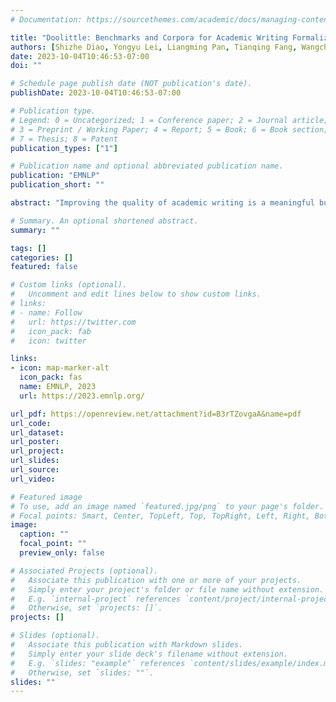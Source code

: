 ```yaml
---
# Documentation: https://sourcethemes.com/academic/docs/managing-content/

title: "Doolittle: Benchmarks and Corpora for Academic Writing Formalization"
authors: [Shizhe Diao, Yongyu Lei, Liangming Pan, Tianqing Fang, Wangchunshu Zhou, Sedrick Scott Keh, Min-Yen Kan, Tong Zhang]
date: 2023-10-04T10:46:53-07:00
doi: ""

# Schedule page publish date (NOT publication's date).
publishDate: 2023-10-04T10:46:53-07:00

# Publication type.
# Legend: 0 = Uncategorized; 1 = Conference paper; 2 = Journal article;
# 3 = Preprint / Working Paper; 4 = Report; 5 = Book; 6 = Book section;
# 7 = Thesis; 8 = Patent
publication_types: ["1"]

# Publication name and optional abbreviated publication name.
publication: "EMNLP"
publication_short: ""

abstract: "Improving the quality of academic writing is a meaningful but challenging task. Conventional methods of language refinement focus on narrow, specific linguistic features within isolated sentences, such as grammatical errors and improper word use. We propose a more general task, Academic Writing Formalization (AWF), to improve the overall quality of formal academic writing at the paragraph level. We formulate this language refinement task as a formal text style transfer task which transfers informal-academic text to formal-academic and contribute a large-scale non-parallel dataset, Doolittle, for this purpose. Concurrently, we apply a method named metric-oriented reinforcement learning (MORL) to two large language models (LLM) where we incorporate different levels of automatic feedback into the training process. Our experiments reveal that existing text transfer models and grammatical error correction models address certain aspects of AWF but still have a significant performance gap compared to human performance. Meanwhile, language models fine-tuned with our MORL method exhibit considerably improved performance, rivaling the latest chatbot ChatGPT, but still have a non-negligible gap compared to the ground truth formal-academic texts in Doolittle."

# Summary. An optional shortened abstract.
summary: ""

tags: []
categories: []
featured: false

# Custom links (optional).
#   Uncomment and edit lines below to show custom links.
# links:
# - name: Follow
#   url: https://twitter.com
#   icon_pack: fab
#   icon: twitter

links:
- icon: map-marker-alt
  icon_pack: fas
  name: EMNLP, 2023
  url: https://2023.emnlp.org/

url_pdf: https://openreview.net/attachment?id=B3rTZovgaA&name=pdf
url_code:
url_dataset:
url_poster:
url_project:
url_slides:
url_source:
url_video:

# Featured image
# To use, add an image named `featured.jpg/png` to your page's folder. 
# Focal points: Smart, Center, TopLeft, Top, TopRight, Left, Right, BottomLeft, Bottom, BottomRight.
image:
  caption: ""
  focal_point: ""
  preview_only: false

# Associated Projects (optional).
#   Associate this publication with one or more of your projects.
#   Simply enter your project's folder or file name without extension.
#   E.g. `internal-project` references `content/project/internal-project/index.md`.
#   Otherwise, set `projects: []`.
projects: []

# Slides (optional).
#   Associate this publication with Markdown slides.
#   Simply enter your slide deck's filename without extension.
#   E.g. `slides: "example"` references `content/slides/example/index.md`.
#   Otherwise, set `slides: ""`.
slides: ""
---
```


